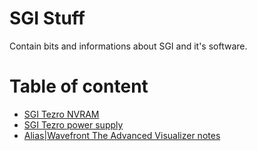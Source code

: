 # SGI Stuff
Contain bits and informations about SGI and it's software.

# Table of content
- [SGI Tezro NVRAM](../master/nvram.md)
- [SGI Tezro power supply](../master/tezro_psu.md)
- [Alias|Wavefront The Advanced Visualizer notes](../master/tav.md)
